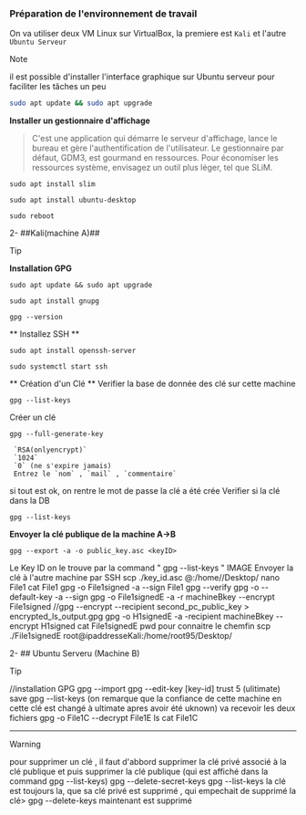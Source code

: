 
### Préparation de l'environnement de travail 

On va utiliser deux VM Linux sur VirtualBox, la premiere est `Kali` et l'autre `Ubuntu Serveur`

> [!NOTE]
> il est possible d'installer l'interface graphique sur Ubuntu serveur pour faciliter les tâches un peu<br>
> ```bash
> sudo apt update && sudo apt upgrade
> ```
> **Installer un gestionnaire d'affichage** <br>
> >  C'est une application qui démarre le serveur d'affichage, lance le bureau et gère l'authentification de l'utilisateur. Le gestionnaire par défaut, GDM3, est gourmand en ressources. Pour économiser les ressources système, envisagez un outil plus léger, tel que SLiM.
> ```
> sudo apt install slim
> ```
> ```
> sudo apt install ubuntu-desktop
> ```
> ```
> sudo reboot
> ```

2- ##Kali(machine A)##

> [!TIP]
> **Installation GPG**
> ```
> sudo apt update && sudo apt upgrade
> ```
> ```
> sudo apt install gnupg
> ```
> ```
> gpg --version
> ```
> ** Installez SSH **
> ```
> sudo apt install openssh-server
> ```
> ```
> sudo systemctl start ssh
> ```
> ** Création d'un Clé **
> Verifier la base de donnée des clé sur cette machine
> ```
> gpg --list-keys
> ```
> Créer un clé
> ```
> gpg --full-generate-key
> ```
> ```
>  `RSA(onlyencrypt)`
>  `1024`
>  `0` (ne s'expire jamais) 
>  Entrez le `nom` , `mail` , `commentaire`
> ```
>  si tout est ok, on rentre le mot de passe
> la clé a été crée
> Verifier si la clé dans la DB
> ```
> gpg --list-keys
> ```
> **Envoyer la clé publique de la machine A->B**
> ```
> gpg --export -a -o public_key.asc <keyID>
> ```
> Le Key ID on le trouve par la command " gpg --list-keys "
> IMAGE
> Envoyer la clé à l'autre machine par SSH 
> scp ./key_id.asc  <ubuntuUserName>@<addresseIp>:/home/<ubuntuUserName>/Desktop/
> nano File1
> cat File1
> gpg -o File1signed -a --sign File1
> gpg --verify <fileName>
> gpg -o <outPutFile> --default-key  <keyiDtoSign> -a --sign <fileToSign>
> gpg -o File1signedE -a -r machineBkey --encrypt File1signed 
> //gpg --encrypt --recipient second_pc_public_key > encrypted_ls_output.gpg
> gpg -o H1signedE -a -recipient machineBkey --encrypt H1signed 
> cat File1signedE
> pwd pour connaitre le chemfin
> scp ./File1signedE  root@ipaddresseKali:/home/root95/Desktop/

2- ## Ubuntu Serveru (Machine B)

> [!TIP]
> //installation GPG
> gpg --import <fichierCle>
> gpg --edit-key [key-id]
> trust
> 5
> (ulitimate)
> save
> gpg --list-keys
> (on remarque que la confiance de cette machine en cette clé est changé à ultimate apres avoir été uknown)
> va recevoir les deux fichiers
> gpg -o File1C --decrypt File1E
> ls
> cat File1C

***

> [!WARNING]
> pour supprimer un clé , il faut d'abbord supprimer la clé privé associé à la clé publique et puis supprimer la clé publique (qui est affiché dans la command gpg --list-keys)
> gpg --delete-secret-keys <ClePubliqueASupprime>
> gpg --list-keys 
> la clé est toujours la, que sa clé privé est supprimé , qui empechait de supprimé la clé>
> gpg --delete-keys <ClePubliqueASupprime>
> maintenant est supprimé
